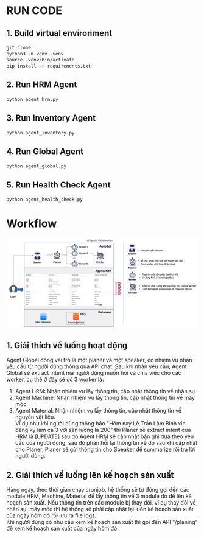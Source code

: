 # RUN CODE
## 1. Build virtual environment
```
git clone 
python3 -m venv .venv
source .venv/bin/activate
pip install -r requirements.txt
```
## 2. Run HRM Agent
```
python agent_hrm.py
```
## 3. Run Inventory Agent
```
python agent_inventory.py
```
## 4. Run Global Agent
```
python agent_global.py
```
## 5. Run Health Check Agent
```
python agent_health_check.py
```
# Workflow
![](image.png)
## 1. Giải thích về luồng hoạt động
Agent Global đóng vai trò là một planer và một speaker, có nhiệm vụ nhận yêu cầu từ người dùng thông qua API chat. Sau khi nhận yêu cầu, Agent Global sẽ extract intent mà người dùng muốn hỏi và chia việc cho các worker, cụ thể ở đây sẽ có 3 worker là:
1. Agent HRM: Nhận nhiệm vụ lấy thông tin, cập nhật thông tin về nhân sự.  
2. Agent Machine: Nhận nhiệm vụ lấy thông tin, cập nhật thông tin về máy móc.  
3. Agent Material: Nhận nhiệm vụ lấy thông tin, cập nhật thông tin về nguyên vật liệu.  
Ví dụ như khi người dùng thông báo "Hôm nay Lê Trần Lâm Bình xin đăng ký làm ca 3 với sản lượng là 200" thì Planer sẽ extract intent của HRM là [UPDATE] sau đó Agent HRM sẽ cập nhật bản ghi dựa theo yêu cầu của người dùng, sau đó phản hồi lại thông tin về db sau khi cập nhật cho Planer, Planer sẽ gửi thông tin cho Speaker để summarize rồi trả lời người dùng.
## 2. Giải thích về luồng lên kế hoạch sản xuất
Hàng ngày, theo thời gian chạy cronjob, hệ thống sẽ tự động gọi đến các module HRM, Machine, Material để lấy thông tin về 3 module đó để lên kế hoạch sản xuất. Nếu thông tin trên các module bị thay đổi, ví dụ thay đổi về nhân sự, máy móc thì hệ thống sẽ phải cập nhật lại luôn kế hoạch sản xuất của ngày hôm đó rồi lưu ra file logs.  
Khi người dùng có nhu cầu xem kế hoạch sản xuất thì gọi đến API "/planing" để xem kế hoạch sản xuất của ngày hôm đó.

